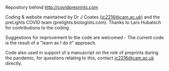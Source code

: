 Repository behind http://covidpreprints.com


Coding & website maintained by Dr J Coates (jc2216@cam.ac.uk) and the preLights COVID team (prelights.biologists.com). Thanks to Lars Hubatsch for contributions to the coding. 


Suggestions for improvement to the code are welcomed - The current code is the result of a "learn as I do it" approach. 


Code also used in support of a manuscript on the role of preprints during the pandemic, for questions relating to this, contact jc2216@cam.ac.uk directly. 
